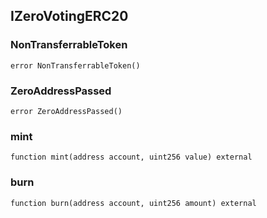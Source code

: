 ## IZeroVotingERC20

### NonTransferrableToken

```solidity
error NonTransferrableToken()
```

### ZeroAddressPassed

```solidity
error ZeroAddressPassed()
```

### mint

```solidity
function mint(address account, uint256 value) external
```

### burn

```solidity
function burn(address account, uint256 amount) external
```


